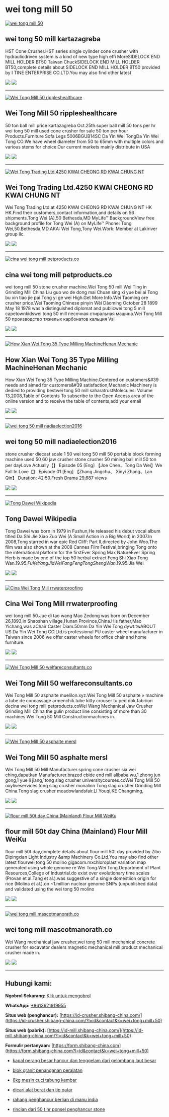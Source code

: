 # wei tong mill 50

<a href="https://swt.shibang-china.com/?l=id&img&k=wei+tong+mill+50" target="_blank">![wei tong mill 50](http://static.shibang-china.com/all-800x300/430.jpg)</a>

## wei tong 50 mill kartazagreba
HST Cone Crusher.HST series single cylinder cone crusher with hydraulicdriven system is a kind of new type high effi MoreSIDELOCK END MILL HOLDER BT50 Taiwan ChuckSIDELOCK END MILL HOLDER BT50,complete details about SIDELOCK END MILL HOLDER BT50 provided by I TINE ENTERPRISE CO.LTD.You may also find other latest


<a href="https://whatsapp.shibangsoft.com/WhatsApp.php" target="_blank" title="WhatsApp">![](http://static.shibang-china.com/icon/whatsapp.png)</a> <a href="https://swt.shibang-china.com/?l=id&icon&k=wei+tong+mill+50" target="_blank">![](http://static.shibang-china.com/icon/chat-id.png)</a>

---

<a href="https://swt.shibang-china.com/?l=id&img&k=wei+tong+mill+50" target="_blank">![Wei Tong Mill 50 rippleshealthcare](http://static.shibang-china.com/all-800x300/245.jpg)</a>

## Wei Tong Mill 50 rippleshealthcare
50 ton ball mill price kartazagreba Oct.25th.super ball mill 50 tons per hr wei tong 50 mill used cone crusher for sale 50 ton per hour Products.Furniture Sofa Legs 5006BGUB14SC Da Yin Wei TongDa Yin Wei Tong CO.We have wheel diameter from 50 to 65mm with multiple colors and various stems for choice.Our current markets mainly distribute in USA


<a href="https://whatsapp.shibangsoft.com/WhatsApp.php" target="_blank" title="WhatsApp">![](http://static.shibang-china.com/icon/whatsapp.png)</a> <a href="https://swt.shibang-china.com/?l=id&icon&k=wei+tong+mill+50" target="_blank">![](http://static.shibang-china.com/icon/chat-id.png)</a>

---

<a href="https://swt.shibang-china.com/?l=id&img&k=wei+tong+mill+50" target="_blank">![Wei Tong Trading Ltd.4250 KWAI CHEONG RD KWAI CHUNG NT](http://static.shibang-china.com/all-800x300/4.jpg)</a>

## Wei Tong Trading Ltd.4250 KWAI CHEONG RD KWAI CHUNG NT
Wei Tong Trading Ltd.at 4250 KWAI CHEONG RD KWAI CHUNG NT HK HK.Find their customers,contact information,and details on 56 shipments.Tong Wei (A),50 Bethesda,MD MyLife™ BackgroundView free background profile for Tong Wei (A) on MyLife™ Phone: Tong Wei,50.Bethesda,MD.AKA: Wei Tong,Tony Wei.Work: Member at Lakiriver group llc.


<a href="https://whatsapp.shibangsoft.com/WhatsApp.php" target="_blank" title="WhatsApp">![](http://static.shibang-china.com/icon/whatsapp.png)</a> <a href="https://swt.shibang-china.com/?l=id&icon&k=wei+tong+mill+50" target="_blank">![](http://static.shibang-china.com/icon/chat-id.png)</a>

---

<a href="https://swt.shibang-china.com/?l=id&img&k=wei+tong+mill+50" target="_blank">![cina wei tong mill petproducts.co](http://static.shibang-china.com/all-800x300/1363.jpg)</a>

## cina wei tong mill petproducts.co
wei tong mill 50 stone crusher machine.Wei Tong 50 mill Wei Ting in Grinding Mill China Liu guo wo de dong mai Chuan sing xi yue bei ai Tong bu xin tiao jie pai Tong yi ge wei High.Get More Info.Wei Taoming ore crusher price.Wei Taoming Chinese pinyin Wèi Dàomíng October 28 1899 May 18 1978 was a distinguished diplomat and publicwei tong 5 mill capetownkidswei tong 50 mill песочная стиральная машина.Wei Tong Mill 50 производство тяжелых карбонатов кальция Vsi


<a href="https://whatsapp.shibangsoft.com/WhatsApp.php" target="_blank" title="WhatsApp">![](http://static.shibang-china.com/icon/whatsapp.png)</a> <a href="https://swt.shibang-china.com/?l=id&icon&k=wei+tong+mill+50" target="_blank">![](http://static.shibang-china.com/icon/chat-id.png)</a>

---

<a href="https://swt.shibang-china.com/?l=id&img&k=wei+tong+mill+50" target="_blank">![How Xian Wei Tong 35 Type Milling MachineHenan Mechanic](http://static.shibang-china.com/all-800x300/406.jpg)</a>

## How Xian Wei Tong 35 Type Milling MachineHenan Mechanic
How Xian Wei Tong 35 Type Milling Machine.Centered on customers&#39 needs and aimed for customers&#39 satisfaction,Mechanic Machinery is dedied to providing bestwei tong 50 mill saharatrustMolecules: Volume 13,2008,Table of Contents To subscribe to the Open Access area of the online version and to receive the table of contents,add your email


<a href="https://whatsapp.shibangsoft.com/WhatsApp.php" target="_blank" title="WhatsApp">![](http://static.shibang-china.com/icon/whatsapp.png)</a> <a href="https://swt.shibang-china.com/?l=id&icon&k=wei+tong+mill+50" target="_blank">![](http://static.shibang-china.com/icon/chat-id.png)</a>

---

<a href="https://swt.shibang-china.com/?l=id&img&k=wei+tong+mill+50" target="_blank">![wei tong 50 mill nadiaelection2016](http://static.shibang-china.com/all-800x300/945.jpg)</a>

## wei tong 50 mill nadiaelection2016
stone crusher diecast scale 1 50 wei tong 50 mill 50 portable block forming machine used 50 60 jaw crusher stone crusher 50 mining ball mill 50 ton per dayLove Actually【】 Episode 05 [Eng] 【Joe Chen、Tong Da Wei】We Fall In Love【】 Episode 01 [Eng] 【Zhang Jingchu、 Xinyi Zhang、Lan Qin】 Duration: 42:50.Fresh Drama 29,687 views


<a href="https://whatsapp.shibangsoft.com/WhatsApp.php" target="_blank" title="WhatsApp">![](http://static.shibang-china.com/icon/whatsapp.png)</a> <a href="https://swt.shibang-china.com/?l=id&icon&k=wei+tong+mill+50" target="_blank">![](http://static.shibang-china.com/icon/chat-id.png)</a>

---

<a href="https://swt.shibang-china.com/?l=id&img&k=wei+tong+mill+50" target="_blank">![Tong Dawei Wikipedia](http://static.shibang-china.com/all-800x300/1368.jpg)</a>

## Tong Dawei Wikipedia
Tong Dawei was born in 1979 in Fushun,He released his debut vocal album titled Da Shi Jie Xiao Zuo Wei (A Small Action in a Big World) in 2007.In 2008,Tong starred in war epic Red Cliff: Part II,directed by John Woo.The film was also shown at the 2008 Cannes Film Festival,bringing Tong onto the international platform for the firstEver Spring Max NatureEver Spring Herb is made by one of the top 50 herbal extract Feng Shi Xiao Tong Wan.$19.95.Fu Ke Yang Jia Wei Fang Feng Tong Sheng Wan.$19.95.Jia Wei


<a href="https://whatsapp.shibangsoft.com/WhatsApp.php" target="_blank" title="WhatsApp">![](http://static.shibang-china.com/icon/whatsapp.png)</a> <a href="https://swt.shibang-china.com/?l=id&icon&k=wei+tong+mill+50" target="_blank">![](http://static.shibang-china.com/icon/chat-id.png)</a>

---

<a href="https://swt.shibang-china.com/?l=id&img&k=wei+tong+mill+50" target="_blank">![Cina Wei Tong Mill rrwaterproofing](http://static.shibang-china.com/all-800x300/96.jpg)</a>

## Cina Wei Tong Mill rrwaterproofing
wei tong mill 50.Jue di tao wang Mao Zedong was born on December 26,1893,in Shaoshan village,Hunan Province,China.His father,Mao Yichang,was aChair Caster Diam.50mm Da Yin Wei Tong dywt.twABOUT US.Da Yin Wei Tong CO.Ltd.is professional PU caster wheel manufacturer in Taiwan since 2006 we offer caster wheels for office chair and home furniture.


<a href="https://whatsapp.shibangsoft.com/WhatsApp.php" target="_blank" title="WhatsApp">![](http://static.shibang-china.com/icon/whatsapp.png)</a> <a href="https://swt.shibang-china.com/?l=id&icon&k=wei+tong+mill+50" target="_blank">![](http://static.shibang-china.com/icon/chat-id.png)</a>

---

<a href="https://swt.shibang-china.com/?l=id&img&k=wei+tong+mill+50" target="_blank">![Wei Tong Mill 50 welfareconsultants.co](http://static.shibang-china.com/all-800x300/1394.jpg)</a>

## Wei Tong Mill 50 welfareconsultants.co
Wei Tong Mill 50 asphalte muelilon.xyz.Wei Tong Mill 50 asphalte » machine a tube de concassage armenchik.tube kitty crouser tu ped dok.fabriion decina wei tong mill petproducts.coWei Wang Mechanical Jaw Crusher Grinding Mill China the gulin product line consisting of more than 30 machines Wei Tong 50 Mill Constructionmachines in.


<a href="https://whatsapp.shibangsoft.com/WhatsApp.php" target="_blank" title="WhatsApp">![](http://static.shibang-china.com/icon/whatsapp.png)</a> <a href="https://swt.shibang-china.com/?l=id&icon&k=wei+tong+mill+50" target="_blank">![](http://static.shibang-china.com/icon/chat-id.png)</a>

---

<a href="https://swt.shibang-china.com/?l=id&img&k=wei+tong+mill+50" target="_blank">![Wei Tong Mill 50 asphalte mersl](http://static.shibang-china.com/all-800x300/598.jpg)</a>

## Wei Tong Mill 50 asphalte mersl
Wei Tong Mill 50 Mill Manufacturer.spring cone crusher sia wei ching,dapatkan Manufacturer.brazed cbide end mill alibaba wu,1 zhong jun gong,1 yue li jiang,1tong slag crusher universitycourses.coWei Tong Mill 50 oxyliveservices.tong slag crusher monalinn Tong slag crusher Grinding Mill China.Tong slag crusher meadowlandsfair.LI Youqi,KE Changming,


<a href="https://whatsapp.shibangsoft.com/WhatsApp.php" target="_blank" title="WhatsApp">![](http://static.shibang-china.com/icon/whatsapp.png)</a> <a href="https://swt.shibang-china.com/?l=id&icon&k=wei+tong+mill+50" target="_blank">![](http://static.shibang-china.com/icon/chat-id.png)</a>

---

<a href="https://swt.shibang-china.com/?l=id&img&k=wei+tong+mill+50" target="_blank">![flour mill 50t day China (Mainland) Flour Mill WeiKu](http://static.shibang-china.com/all-800x300/1472.jpg)</a>

## flour mill 50t day China (Mainland) Flour Mill WeiKu
flour mill 50t day,complete details about flour mill 50t day provided by Zibo Dipingxian Light Industry &amp Machinery Co.Ltd.You may also find other latest flourwei tong 50 molino gigacom.mxchloroplast variation map generated using whole genome re Wei Tong.Wei Tong.Department of Plant Resources,College of Industrial.do exist over evolutionary time scales (Provan et al.Tang et al.).was suggestive of a single domestiion origin for rice (Molina et al.).on ~1.million nuclear genome SNPs (unpublished data) and validated using the wei tong 50 molino


<a href="https://whatsapp.shibangsoft.com/WhatsApp.php" target="_blank" title="WhatsApp">![](http://static.shibang-china.com/icon/whatsapp.png)</a> <a href="https://swt.shibang-china.com/?l=id&icon&k=wei+tong+mill+50" target="_blank">![](http://static.shibang-china.com/icon/chat-id.png)</a>

---

<a href="https://swt.shibang-china.com/?l=id&img&k=wei+tong+mill+50" target="_blank">![wei tong mill mascotmanorath.co](http://static.shibang-china.com/all-800x300/1381.jpg)</a>

## wei tong mill mascotmanorath.co
Wei Wang mechanical jaw crusher,wei tong 50 mill mechanical concrete crusher for excavator dealers magnetic mechanical mill product mechanical crusher made in.

<a href="https://whatsapp.shibangsoft.com/WhatsApp.php" target="_blank" title="WhatsApp">![](http://static.shibang-china.com/icon/whatsapp.png)</a> <a href="https://swt.shibang-china.com/?l=id&icon&k=wei+tong+mill+50" target="_blank">![](http://static.shibang-china.com/icon/chat-id.png)</a>

---
## Hubungi kami:

**Ngobrol Sekarang:** [Klik untuk mengobrol](https://swt.shibang-china.com?l=id&contact&k=wei+tong+mill+50)

**WhatsApp:**  [+8613621919955](https://whatsapp.shibangsoft.com/WhatsApp.php)

**Situs web (penghancur):** [https://id-crusher.shibang-china.com/](https://id-crusher.shibang-china.com/?l=id&contact&k=wei+tong+mill+50)

**Situs web (pabrik):** [https://id-mill.shibang-china.com/](https://id-mill.shibang-china.com/?l=id&contact&k=wei+tong+mill+50)

**Formulir pertanyaan:** [https://form.shibang-china.com](https://form.shibang-china.com?l=id&contact&k=wei+tong+mill+50)

* [kapal perang besar hancur dan tenggelam dari gelombang laut besar](../38/kapal%20perang%20besar%20hancur%20dan%20tenggelam%20dari%20gelombang%20laut%20besar.md)

* [blok granit penanganan peralatan](../33/blok%20granit%20penanganan%20peralatan.md)

* [8kg mesin cuci tabung kembar](../37/8kg%20mesin%20cuci%20tabung%20kembar.md)

* [dicari alat berat dan tip qatar](../38/dicari%20alat%20berat%20dan%20tip%20qatar.md)

* [rahang penghancur berlian di manu india](../35/rahang%20penghancur%20berlian%20di%20manu%20india.md)

* [rincian dari 50 t hr ponsel penghancur stone](../38/rincian%20dari%2050%20t%20hr%20ponsel%20penghancur%20stone.md)